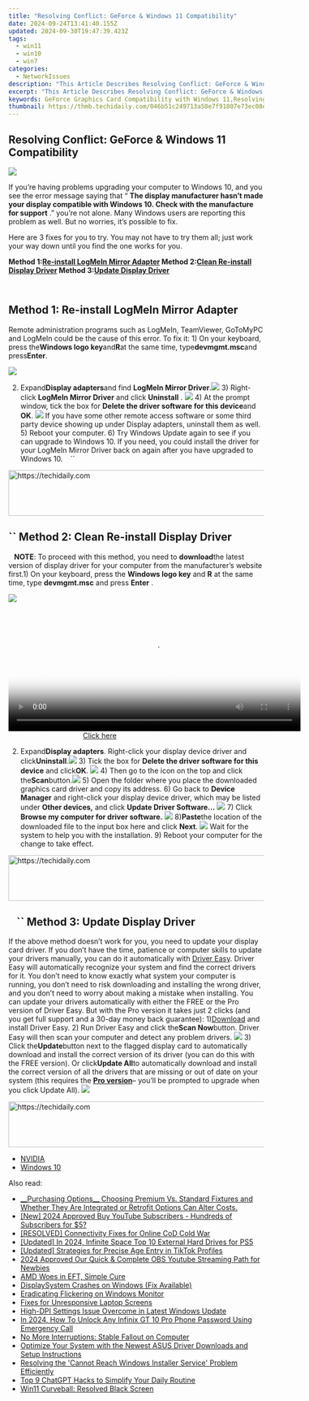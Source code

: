 ```yaml
---
title: "Resolving Conflict: GeForce & Windows 11 Compatibility"
date: 2024-09-24T13:41:40.155Z
updated: 2024-09-30T19:47:39.423Z
tags:
  - win11
  - win10
  - win7
categories:
  - NetworkIssues
description: "This Article Describes Resolving Conflict: GeForce & Windows 11 Compatibility"
excerpt: "This Article Describes Resolving Conflict: GeForce & Windows 11 Compatibility"
keywords: GeForce Graphics Card Compatibility with Windows 11,Resolving Graphics Driver Conflicts in Windows 11,Windows 11 and NVIDIA Drivers,Troubleshooting GPU Performance on Windows 11,Graphics Cards Support List for Windows 11,GeForce RTX 30 Series Compatibility with Windows 11,Updating NVIDIA Graphics Card to Work in Windows 11
thumbnail: https://thmb.techidaily.com/046b51c249713a58e7f91807e73ec08e3a40b03e4add7fe4a3b9657a9796ae66.jpg
---
```


## Resolving Conflict: GeForce & Windows 11 Compatibility

![](https://images.drivereasy.com/wp-content/uploads/2017/10/img_59daf736e8e19.jpg)

 If you’re having problems upgrading your computer to Windows 10, and you see the error message saying that “ **The display manufacturer hasn’t made your display compatible with Windows 10\. Check with the manufacture for support** .” you’re not alone. Many Windows users are reporting this problem as well. But no worries, it’s possible to fix.

Here are 3 fixes for you to try. You may not have to try them all; just work your way down until you find the one works for you.

 **Method 1:[Re-install LogMeIn Mirror Adapter](#m1) Method 2:[Clean Re-install Display Driver](#m2) Method 3:[Update Display Driver](#m3)**

```` ````

## Method 1: Re-install LogMeIn Mirror Adapter

Remote administration programs such as LogMeIn, TeamViewer, GoToMyPC and LogMeIn could be the cause of this error. To fix it: 1) On your keyboard, press the**Windows logo key**and**R**at the same time, type**devmgmt.msc**and press**Enter**.

![](https://images.drivereasy.com/wp-content/uploads/2017/10/img_59daf96a24dba.png)

2) Expand**Display adapters**and find **LogMeIn Mirror Driver**.![](https://images.drivereasy.com/wp-content/uploads/2016/07/img_5795c85651576.png) 3) Right-click **LogMeIn Mirror Driver** and click **Uninstall** . ![](https://images.drivereasy.com/wp-content/uploads/2016/07/img_5795c8b394548.png) 4) At the prompt window, tick the box for **Delete the driver software for this device**and **OK**. ![](https://images.drivereasy.com/wp-content/uploads/2016/07/img_5795c8e56537f.png) If you have some other remote access software or some third party device showing up under Display adapters, uninstall them as well. 5) Reboot your computer. 6) Try Windows Update again to see if you can upgrade to Windows 10\. If you need, you could install the driver for your LogMeIn Mirror Driver back on again after you have upgraded to Windows 10\. ```` ```` ``

<!-- affiliate ads begin -->
<a href="https://ephamedtechinc.pxf.io/c/5597632/2137228/26400" target="_top" id="2137228">
  <img src="//a.impactradius-go.com/display-ad/26400-2137228" border="0" alt="https://techidaily.com" width="728" height="90"/>
</a>
<img height="0" width="0" src="https://ephamedtechinc.pxf.io/i/5597632/2137228/26400" style="position:absolute;visibility:hidden;" border="0" />
<!-- affiliate ads end -->

## ``  Method 2: Clean Re-install Display Driver

```` ```` **NOTE**: To proceed with this method, you need to **download**the latest version of display driver for your computer from the manufacturer’s website first.1) On your keyboard, press the **Windows logo key** and **R** at the same time, type **devmgmt.msc** and press **Enter** .

![](https://images.drivereasy.com/wp-content/uploads/2017/10/img_59daf96a24dba.png)

<!-- affiliate ads begin -->
<span id="1983575">
					<video width="576" height="240" style="cursor:pointer"
           poster="//a.impactradius-go.com/display-clicktoplayimage/1983575.png"
           onclick="if(!this.playClicked){this.play();this.setAttribute('controls',true);this.playClicked=true;}">
	   <source src="//a.impactradius-go.com/display-ad/22993-1983575">
	   <img src="//a.impactradius-go.com/display-clicktoplayimage/1983575.png" style="border: none; height: 100%; width: 100%; object-fit: contain">
	</video>
	<div style="width:360px;text-align:center"><a href="javascript:window.open(decodeURIComponent('https%3A%2F%2Fhomestyler.sjv.io%2Fc%2F5597632%2F1983575%2F22993'), '_blank');void(0);">Click here</a></div>
</span>
<img height="0" width="0" src="https://imp.pxf.io/i/5597632/1983575/22993" style="position:absolute;visibility:hidden;" border="0" />
<!-- affiliate ads end -->

2) Expand**Display adapters**. Right-click your display device driver and click**Uninstall**.![](https://images.drivereasy.com/wp-content/uploads/2016/07/img_5796d58e3edbb.png) 3) Tick the box for **Delete the driver software for this device** and click**OK**. ![](https://images.drivereasy.com/wp-content/uploads/2016/07/img_5796d5f49d3d4.png) 4) Then go to the icon on the top and click the**Scan**button.![](https://images.drivereasy.com/wp-content/uploads/2016/07/img_5796d64350fba.png) 5) Open the folder where you place the downloaded graphics card driver and copy its address. 6) Go back to **Device Manager**  and right-click your display device driver,  which may be listed under **Other devices,** and click **Update Driver Software…** ![](https://images.drivereasy.com/wp-content/uploads/2016/07/img_5796dabe1fa4f.png) 7) Click **Browse my computer for driver software.** ![](https://images.drivereasy.com/wp-content/uploads/2016/07/img_5796dacf00084.png) 8)**Paste**the location of the downloaded file to the input box here and click **Next**. ![](https://images.drivereasy.com/wp-content/uploads/2016/07/img_5796dbeb0cb49.png)  Wait for the system to help you with the installation. 9) Reboot your computer for the change to take effect.

<!-- affiliate ads begin -->
<a href="https://aligracehair.sjv.io/c/5597632/2087267/19272" target="_top" id="2087267">
  <img src="//a.impactradius-go.com/display-ad/19272-2087267" border="0" alt="https://techidaily.com" width="728" height="90"/>
</a>
<img height="0" width="0" src="https://aligracehair.sjv.io/i/5597632/2087267/19272" style="position:absolute;visibility:hidden;" border="0" />
<!-- affiliate ads end -->

## ```` ```` ``  Method 3: Update Display Driver

If the above method doesn’t work for you, you need to update your display card driver. If you don’t have the time, patience or computer skills to update your drivers manually, you can do it automatically with [Driver Easy](https://tools.techidaily.com/drivereasy/download/). Driver Easy will automatically recognize your system and find the correct drivers for it. You don’t need to know exactly what system your computer is running, you don’t need to risk downloading and installing the wrong driver, and you don’t need to worry about making a mistake when installing. You can update your drivers automatically with either the FREE or the Pro version of Driver Easy. But with the Pro version it takes just 2 clicks (and you get full support and a 30-day money back guarantee): 1)[Download](https://tools.techidaily.com/drivereasy/download/) and install Driver Easy. 2) Run Driver Easy and click the**Scan Now**button. Driver Easy will then scan your computer and detect any problem drivers. ![](https://images.drivereasy.com/wp-content/uploads/2017/04/img_58f0869bdce5d.png) 3) Click the**Update**button next to the flagged display card to automatically download and install the correct version of its driver (you can do this with the FREE version). Or click**Update All**to automatically download and install the correct version of all the drivers that are missing or out of date on your system (this requires the [**Pro version**](https://tools.techidaily.com/drivereasy/download/)– you’ll be prompted to upgrade when you click Update All). ![](https://images.drivereasy.com/wp-content/uploads/2017/04/img_58f0884f08079.jpg)

<!-- affiliate ads begin -->
<a href="https://aligracehair.sjv.io/c/5597632/1918684/19272" target="_top" id="1918684">
  <img src="//a.impactradius-go.com/display-ad/19272-1918684" border="0" alt="https://techidaily.com" width="728" height="90"/>
</a>
<img height="0" width="0" src="https://aligracehair.sjv.io/i/5597632/1918684/19272" style="position:absolute;visibility:hidden;" border="0" />
<!-- affiliate ads end -->

* [NVIDIA](https://tools.techidaily.com/drivereasy/download/)
* [Windows 10](https://tools.techidaily.com/drivereasy/download/)

<ins class="adsbygoogle"
     style="display:block"
     data-ad-format="autorelaxed"
     data-ad-client="ca-pub-7571918770474297"
     data-ad-slot="1223367746"></ins>

<ins class="adsbygoogle"
     style="display:block"
     data-ad-client="ca-pub-7571918770474297"
     data-ad-slot="8358498916"
     data-ad-format="auto"
     data-full-width-responsive="true"></ins>

<span class="atpl-alsoreadstyle">Also read:</span>
<div><ul>
<li><a href="https://youtube-docs.techidaily.com/asing-options-choosing-premium-vs-standard-fixtures-and-whether-they-are-integrated-or-retrofit-options-can-alter-costs/"><u>__Purchasing Options__ Choosing Premium Vs. Standard Fixtures and Whether They Are Integrated or Retrofit Options Can Alter Costs.</u></a></li>
<li><a href="https://facebook-video-share.techidaily.com/new-2024-approved-buy-youtube-subscribers-hundreds-of-subscribers-for-5/"><u>[New] 2024 Approved Buy YouTube Subscribers - Hundreds of Subscribers for $5?</u></a></li>
<li><a href="https://network-issues.techidaily.com/resolved-connectivity-fixes-for-online-cod-cold-war/"><u>[RESOLVED] Connectivity Fixes for Online CoD Cold War</u></a></li>
<li><a href="https://visual-screen-recording.techidaily.com/updated-in-2024-infinite-space-top-10-external-hard-drives-for-ps5/"><u>[Updated] In 2024, Infinite Space Top 10 External Hard Drives for PS5</u></a></li>
<li><a href="https://article-tips.techidaily.com/updated-strategies-for-precise-age-entry-in-tiktok-profiles/"><u>[Updated] Strategies for Precise Age Entry in TikTok Profiles</u></a></li>
<li><a href="https://youtube-webster.techidaily.com/approved-our-quick-and-complete-obs-youtube-streaming-path-for-newbies/"><u>2024 Approved Our Quick & Complete OBS Youtube Streaming Path for Newbies</u></a></li>
<li><a href="https://network-issues.techidaily.com/amd-woes-in-eft-simple-cure/"><u>AMD Woes in EFT, Simple Cure</u></a></li>
<li><a href="https://network-issues.techidaily.com/displaysystem-crashes-on-windows-fix-available/"><u>DisplaySystem Crashes on Windows (Fix Available)</u></a></li>
<li><a href="https://network-issues.techidaily.com/eradicating-flickering-on-windows-monitor/"><u>Eradicating Flickering on Windows Monitor</u></a></li>
<li><a href="https://network-issues.techidaily.com/fixes-for-unresponsive-laptop-screens/"><u>Fixes for Unresponsive Laptop Screens</u></a></li>
<li><a href="https://network-issues.techidaily.com/high-dpi-settings-issue-overcome-in-latest-windows-update/"><u>High-DPI Settings Issue Overcome in Latest Windows Update</u></a></li>
<li><a href="https://unlock-android.techidaily.com/in-2024-how-to-unlock-any-infinix-gt-10-pro-phone-password-using-emergency-call-by-drfone-android/"><u>In 2024, How To Unlock Any Infinix GT 10 Pro Phone Password Using Emergency Call</u></a></li>
<li><a href="https://network-issues.techidaily.com/no-more-interruptions-stable-fallout-on-computer/"><u>No More Interruptions: Stable Fallout on Computer</u></a></li>
<li><a href="https://driver-download.techidaily.com/optimize-your-system-with-the-newest-asus-driver-downloads-and-setup-instructions/"><u>Optimize Your System with the Newest ASUS Driver Downloads and Setup Instructions</u></a></li>
<li><a href="https://win-howtos.techidaily.com/resolving-the-cannot-reach-windows-installer-service-problem-efficiently/"><u>Resolving the 'Cannot Reach Windows Installer Service' Problem Efficiently</u></a></li>
<li><a href="https://tech-haven.techidaily.com/top-9-chatgpt-hacks-to-simplify-your-daily-routine/"><u>Top 9 ChatGPT Hacks to Simplify Your Daily Routine</u></a></li>
<li><a href="https://network-issues.techidaily.com/win11-curveball-resolved-black-screen/"><u>Win11 Curveball: Resolved Black Screen</u></a></li>
</ul></div>

